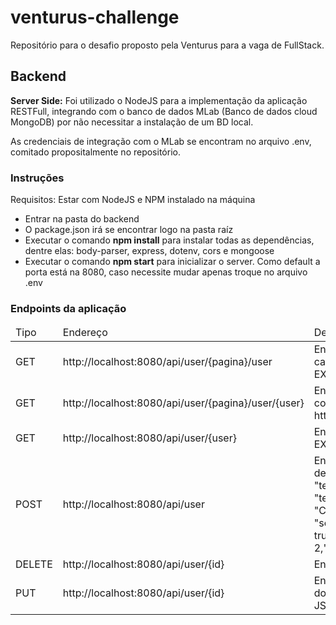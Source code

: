 # venturus-challenge
Repositório para o desafio proposto pela Venturus para a vaga de FullStack.

<h2>Backend</h2>

<b>Server Side:</b> Foi utilizado o NodeJS para a implementação da aplicação RESTFull, integrando com o banco de dados MLab (Banco de dados cloud MongoDB) por não necessitar a instalação de um BD local.
<p>As credenciais de integração com o MLab se encontram no arquivo .env, comitado propositalmente no repositório.</p>

<h3>Instruções</h3>
  <p>Requisitos: Estar com NodeJS e NPM instalado na máquina</p>

<ul>
  <li>Entrar na pasta do backend</li>
  <li>O package.json irá se encontrar logo na pasta raíz</li>
  <li>Executar o comando <b>npm install</b> para instalar todas as dependências, dentre elas: body-parser, express, dotenv, cors e mongoose</li>
  <li>Executar o comando <b>npm start</b> para inicializar o server. Como default a porta está na 8080, caso necessite mudar apenas troque no arquivo .env</li>
</ul>

<h3>Endpoints da aplicação</h3>

<table>
    <thead>
        <tr>
            <td>Tipo</td>
            <td>Endereço</td>
            <td>Descrição</td>
        </tr>
    </thead>
    <tbody>
         <tr>
            <td>GET</td>
            <td>http://localhost:8080/api/user/{pagina}/user</td>
            <td>Endpoint para recuperar todos os usuários cadastrados com o recursos de paginação. EX: http://localhost:8080/api/user/1/user</td>
        </tr>
        <tr>
            <td>GET</td>
            <td>http://localhost:8080/api/user/{pagina}/user/{user}</td>
            <td>Endpoint para filtrar os usuários cadastrados com o recurso de paginação. EX: http://localhost:8080/api/user/1/user/usuario1</td>
        </tr>
        <tr>
            <td>GET</td>
            <td>http://localhost:8080/api/user/{user}</td>
            <td>Endpoint para filtrar os usuários cadastrados. EX: http://localhost:8080/api/user/usuario1</td>
        </tr>
         <tr>
            <td>POST</td>
            <td>http://localhost:8080/api/user</td>
            <td>Endpoint para cadastrar um usuário. O formato de corpo deve ser JSON. EX: 
            {"username": "teste","name": "nome do teste","email": "teste@gmail.com","city": "Campinas","rideInGroup": {"always": false, "sometimes": false, "never": true},"dayOfWeek": ["Sun", "Sat"],"post": 2,"album": 45,"photo": 65}</td>
        </tr>
        <tr>
            <td>DELETE</td>
            <td>http://localhost:8080/api/user/{id}</td>
            <td>Endpoint para remover um usuário pelo seu ID</td>
        </tr>
        <tr>
            <td>PUT</td>
            <td>http://localhost:8080/api/user/{id}</td>
            <td>Endpoint para alterar as fotos, album e posts do usuário. O formato de corpo deve ser JSON. EX: {"post": 2, "album": 3, "photo": 32}</td>
        </tr>
    </tbody>
</table>